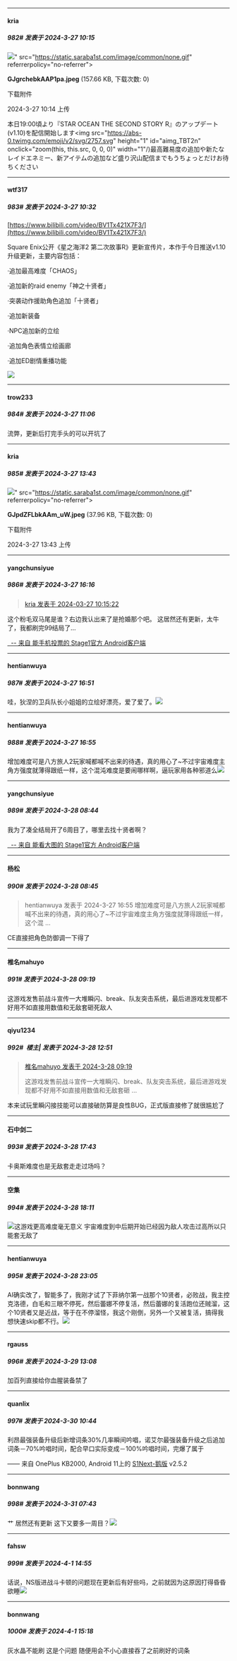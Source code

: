 ﻿
*****

####  kria  
##### 982#       发表于 2024-3-27 10:15

<img src="https://img.saraba1st.com/forum/202403/27/101416voy19k1ik31otavv.jpeg" referrerpolicy="no-referrer">" src="https://static.saraba1st.com/image/common/none.gif" referrerpolicy="no-referrer">

<strong>GJgrchebkAAP1pa.jpeg</strong> (157.66 KB, 下载次数: 0)

下载附件

2024-3-27 10:14 上传

本日19:00頃より『STAR OCEAN THE SECOND STORY R』のアップデート(v1.10)を配信開始します<img src="https://abs-0.twimg.com/emoji/v2/svg/2757.svg" height="1" id="aimg_TBT2n" onclick="zoom(this, this.src, 0, 0, 0)" width="1"/)最高難易度の追加や新たなレイドエネミー、新アイテムの追加など盛り沢山配信までもうちょっとだけお待ちください


*****

####  wtf317  
##### 983#       发表于 2024-3-27 10:32

[https://www.bilibili.com/video/BV1Tx421X7F3/](https://www.bilibili.com/video/BV1Tx421X7F3/)

Square Enix公开《星之海洋2 第二次故事R》更新宣传片，本作于今日推送v1.10升级更新，主要内容包括：

·追加最高难度「CHAOS」

·追加新的raid enemy「神之十贤者」

·突袭动作援助角色追加「十贤者」

·追加新装备

·NPC追加新的立绘

·追加角色表情立绘画廊

·追加ED剧情重播功能

<img src="https://static.saraba1st.com/image/smiley/face2017/072.png" referrerpolicy="no-referrer">


*****

####  trow233  
##### 984#       发表于 2024-3-27 11:06

流弊，更新后打完手头的可以开坑了


*****

####  kria  
##### 985#       发表于 2024-3-27 13:43

<img src="https://img.saraba1st.com/forum/202403/27/134333q8ow0lp8bpg4tttt.jpeg" referrerpolicy="no-referrer">" src="https://static.saraba1st.com/image/common/none.gif" referrerpolicy="no-referrer">

<strong>GJpdZFLbkAAm_uW.jpeg</strong> (37.96 KB, 下载次数: 0)

下载附件

2024-3-27 13:43 上传


*****

####  yangchunsiyue  
##### 986#       发表于 2024-3-27 16:16

<blockquote><a href="httphttps://bbs.saraba1st.com/2b/forum.php?mod=redirect&amp;goto=findpost&amp;pid=64390077&amp;ptid=2140173" target="_blank">kria 发表于 2024-03-27 10:15:22</a></blockquote>这个粉毛双马尾是谁？右边我认出来了是抢婚那个吧。
这居然还有更新，太牛了，我都刷完99结局了…

[  -- 来自 能手机投票的 Stage1官方 Android客户端](https://www.coolapk.com/apk/140634)


*****

####  hentianwuya  
##### 987#       发表于 2024-3-27 16:51

哇，狄涅的卫兵队长小姐姐的立绘好漂亮，爱了爱了。<img src="https://static.saraba1st.com/image/smiley/face2017/075.png" referrerpolicy="no-referrer">

*****

####  hentianwuya  
##### 988#       发表于 2024-3-27 16:55

增加难度可是八方旅人2玩家喊都喊不出来的待遇，真的用心了~不过宇宙难度主角方强度就薄得跟纸一样，这个混沌难度是要闹哪样啊，逼玩家用各种邪道么<img src="https://static.saraba1st.com/image/smiley/face2017/078.png" referrerpolicy="no-referrer">


*****

####  yangchunsiyue  
##### 989#       发表于 2024-3-28 08:44

我为了凑全结局开了6周目了，哪里去找十贤者啊？

[  -- 来自 能看大图的 Stage1官方 Android客户端](https://www.coolapk.com/apk/140634)

*****

####  杨松  
##### 990#       发表于 2024-3-28 08:45

<blockquote>hentianwuya 发表于 2024-3-27 16:55
增加难度可是八方旅人2玩家喊都喊不出来的待遇，真的用心了~不过宇宙难度主角方强度就薄得跟纸一样，这个混 ...</blockquote>
CE直接把角色防御调一下得了


*****

####  椎名mahuyo  
##### 991#       发表于 2024-3-28 09:19

这游戏发售前战斗宣传一大堆瞬闪、break、队友突击系统，最后进游戏发现都不好用不如直接用数值和无敌套砸死敌人


*****

####  qiyu1234  
##### 992#         楼主| 发表于 2024-3-28 12:51

<blockquote><a href="httphttps://bbs.saraba1st.com/2b/forum.php?mod=redirect&amp;goto=findpost&amp;pid=64401458&amp;ptid=2140173" target="_blank">椎名mahuyo 发表于 2024-3-28 09:19</a>

这游戏发售前战斗宣传一大堆瞬闪、break、队友突击系统，最后进游戏发现都不好用不如直接用数值和无敌套砸 ...</blockquote>
本来试玩里瞬闪接技能可以直接破防算是良性BUG，正式版直接修了就很尴尬了


*****

####  石中剑二  
##### 993#       发表于 2024-3-28 17:43

卡奥斯难度也是无敌套走走过场吗？


*****

####  空集  
##### 994#       发表于 2024-3-28 18:11

<img src="https://static.saraba1st.com/image/smiley/face2017/067.png" referrerpolicy="no-referrer">这游戏更高难度毫无意义 宇宙难度到中后期开始已经因为敌人攻击过高所以只能套无敌了


*****

####  hentianwuya  
##### 995#       发表于 2024-3-28 23:05

AI确实改了，智能多了，我刚才试了下菲纳尔第一战那个10贤者，必败战，我主控克洛德，白毛和三眼不停死，然后蕾娜不停复活，然后蕾娜的复活跑位还贼溜，这个10贤者又是近战，等于在不停溜怪，我这个刚倒，另外一个又被复活，搞得我想快速skip都不行。<img src="https://static.saraba1st.com/image/smiley/face2017/099.png" referrerpolicy="no-referrer">


*****

####  rgauss  
##### 996#       发表于 2024-3-29 13:08

加百列直接给你血腥装备禁了


*****

####  quanlix  
##### 997#       发表于 2024-3-30 10:44

利昂最强装备升级后新增词条30%几率瞬间吟唱，诺艾尔最强装备升级之后追加词条－70%吟唱时间，配合早口实际变成－100%吟唱时间，完爆了属于

—— 来自 OnePlus KB2000, Android 11上的 [S1Next-鹅版](https://github.com/ykrank/S1-Next/releases) v2.5.2


*****

####  bonnwang  
##### 998#       发表于 2024-3-31 07:43

艹 居然还有更新 这下又要多一周目？<img src="https://static.saraba1st.com/image/smiley/face2017/065.png" referrerpolicy="no-referrer">


*****

####  fahsw  
##### 999#       发表于 2024-4-1 14:55

话说，NS版进战斗卡顿的问题现在更新后有好些吗，之前就因为这原因打得昏昏欲睡<img src="https://static.saraba1st.com/image/smiley/face2017/124.png" referrerpolicy="no-referrer">


*****

####  bonnwang  
##### 1000#       发表于 2024-4-1 15:18

灰水晶不能刷
这是个问题
随便用会不小心直接吞了之前刷好的词条

